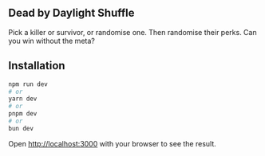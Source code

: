## Dead by Daylight Shuffle

Pick a killer or survivor, or randomise one. Then randomise their perks. Can you win without the meta?

## Installation

```bash
npm run dev
# or
yarn dev
# or
pnpm dev
# or
bun dev
```

Open [http://localhost:3000](http://localhost:3000) with your browser to see the result.
